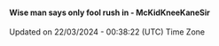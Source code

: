 #### Wise man says only fool rush in - McKidKneeKaneSir
Updated on 22/03/2024 - 00:38:22 (UTC) Time Zone
